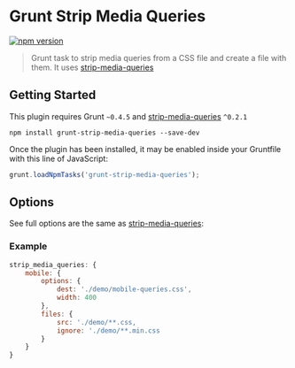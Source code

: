 # Grunt Strip Media Queries

[![npm version](https://badge.fury.io/js/grunt-strip-media-queries.svg)](https://badge.fury.io/js/grunt-strip-media-queries)

> Grunt task to strip media queries from a CSS file and create a file with them. It uses [strip-media-queries](https://github.com/alexcanessa/strip-media-queries)

## Getting Started

This plugin requires Grunt `~0.4.5` and [strip-media-queries](https://github.com/alexcanessa/strip-media-queries) `^0.2.1`

```shell
npm install grunt-strip-media-queries --save-dev
```

Once the plugin has been installed, it may be enabled inside your Gruntfile with this line of JavaScript:

```js
grunt.loadNpmTasks('grunt-strip-media-queries');
```

## Options

See full options are the same as [strip-media-queries](https://github.com/alexcanessa/strip-media-queries):

### Example

```js
strip_media_queries: {
    mobile: {
        options: {
            dest: './demo/mobile-queries.css',
            width: 400
        },
        files: {
            src: './demo/**.css,
            ignore: './demo/**.min.css
        }
    }
}
```
